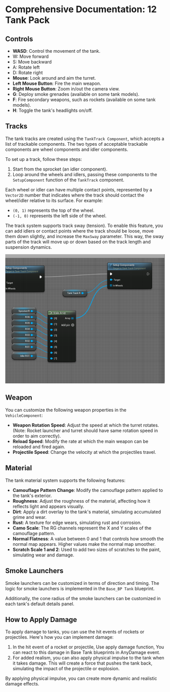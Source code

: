 # Comprehensive Documentation: 12 Tank Pack

## Controls

- **WASD**: Control the movement of the tank.
 - W: Move forward
 - S: Move backward
 - A: Rotate left
 - D: Rotate right
- **Mouse**: Look around and aim the turret.
- **Left Mouse Button**: Fire the main weapon.
- **Right Mouse Button**: Zoom in/out the camera view.
- **G**: Deploy smoke grenades (available on some tank models).
- **F**: Fire secondary weapons, such as rockets (available on some tank models).
- **H**: Toggle the tank's headlights on/off.

## Tracks

The tank tracks are created using the `TankTrack Component`, which accepts a list of trackable components. The two types of acceptable trackable components are wheel components and idler components.

To set up a track, follow these steps:

1. Start from the sprocket (an idler component).
2. Loop around the wheels and idlers, passing these components to the `SetupComponent` function of the `TankTrack` component.

Each wheel or idler can have multiple contact points, represented by a `Vector2D` number that indicates where the track should contact the wheel/idler relative to its surface. For example:

- `(0, 1)` represents the top of the wheel.
- `(-1, 0)` represents the left side of the wheel.

The track system supports track sway (tension). To enable this feature, you can add idlers or contact points where the track should be loose, move them down slightly, and increase the `MaxSway` parameter. This way, the sway parts of the track will move up or down based on the track length and suspension dynamics.

![](./Track.png)
## Weapon

You can customize the following weapon properties in the `VehicleComponent`:

- **Weapon Rotation Speed**: Adjust the speed at which the turret rotates.(Note: Rocket launcher and turret should have same rotation speed in order to aim correctly).
- **Reload Speed**: Modify the rate at which the main weapon can be reloaded and fired again.
- **Projectile Speed**: Change the velocity at which the projectiles travel.

## Material

The tank material system supports the following features:

- **Camouflage Pattern Change**: Modify the camouflage pattern applied to the tank's exterior.
- **Roughness**: Adjust the roughness of the material, affecting how it reflects light and appears visually.
- **Dirt**: Apply a dirt overlay to the tank's material, simulating accumulated grime and wear.
- **Rust**: A texture for edge wears, simulating rust and corrosion.
- **Camo Scale**: The RG channels represent the X and Y scales of the camouflage pattern.
- **Normal Flatness**: A value between 0 and 1 that controls how smooth the normal map appears. Higher values make the normal map smoother.
- **Scratch Scale 1 and 2**: Used to add two sizes of scratches to the paint, simulating wear and damage.

## Smoke Launchers

Smoke launchers can be customized in terms of direction and timing. The logic for smoke launchers is implemented in the `Base_BP Tank` blueprint.

Additionally, the cone radius of the smoke launchers can be customized in each tank's default details panel.

## How to Apply Damage

To apply damage to tanks, you can use the hit events of rockets or projectiles. Here's how you can implement damage:

1. In the hit event of a rocket or projectile, Use apply damage function, You can react to this damage in Base Tank blueprints in AnyDamage event.
2. For added realism, you can also apply physical impulse to the tank when it takes damage. This will create a force that pushes the tank back, simulating the impact of the projectile or explosion.

By applying physical impulse, you can create more dynamic and realistic damage effects.